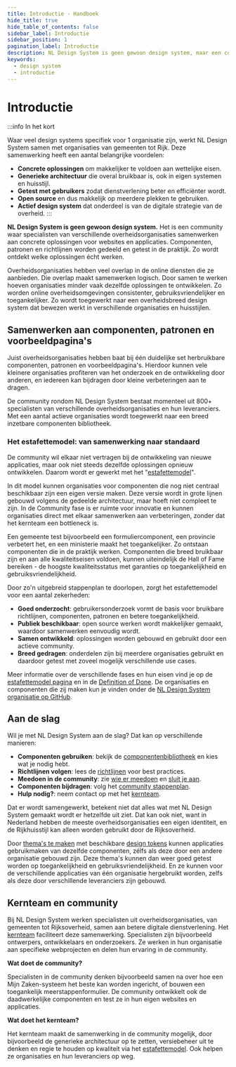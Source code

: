 ```yaml
---
title: Introductie · Handboek
hide_title: true
hide_table_of_contents: false
sidebar_label: Introductie
sidebar_position: 1
pagination_label: Introductie
description: NL Design System is geen gewoon design system, maar een community waar overheidsorganisaties samenwerken aan componenten, patronen en richtlijnen. Zo wordt ontdekt welke oplossingen écht werken in de praktijk.
keywords:
  - design system
  - introductie
---
```


# Introductie

:::info In het kort

Waar veel design systems specifiek voor 1 organisatie zijn, werkt NL Design System samen met organisaties van gemeenten tot Rijk. Deze samenwerking heeft een aantal belangrijke voordelen:

- **Concrete oplossingen** om makkelijker te voldoen aan wettelijke eisen.
- **Generieke architectuur** die overal bruikbaar is, ook in eigen systemen en huisstijl.
- **Getest met gebruikers** zodat dienstverlening beter en efficiënter wordt.
- **Open source** en dus makkelijk op meerdere plekken te gebruiken.
- **Actief design system** dat onderdeel is van de digitale strategie van de overheid.
  :::

**NL Design System is geen gewoon design system.** Het is een community waar specialisten van verschillende overheidsorganisaties samenwerken aan concrete oplossingen voor websites en applicaties. Componenten, patronen en richtlijnen worden gedeeld en getest in de praktijk. Zo wordt ontdekt welke oplossingen écht werken.

Overheidsorganisaties hebben veel overlap in de online diensten die ze aanbieden. Die overlap maakt samenwerken logisch. Door samen te werken hoeven organisaties minder vaak dezelfde oplossingen te ontwikkelen. Zo worden online overheidsomgevingen consistenter, gebruiksvriendelijker en toegankelijker. Zo wordt toegewerkt naar een overheidsbreed design system dat bewezen werkt in verschillende organisaties en huisstijlen.

## Samenwerken aan componenten, patronen en voorbeeldpagina's

Juist overheidsorganisaties hebben baat bij één duidelijke set herbruikbare componenten, patronen en voorbeeldpagina's. Hierdoor kunnen vele kleinere organisaties profiteren van het onderzoek en de ontwikkeling door anderen, en iedereen kan bijdragen door kleine verbeteringen aan te dragen.

De community rondom NL Design System bestaat momenteel uit 800+ specialisten van verschillende overheidsorganisaties en hun leveranciers. Met een aantal actieve organisaties wordt toegewerkt naar een breed inzetbare componenten bibliotheek.

### Het estafettemodel: van samenwerking naar standaard

De community wil elkaar niet vertragen bij de ontwikkeling van nieuwe applicaties, maar ook niet steeds dezelfde oplossingen opnieuw ontwikkelen. Daarom wordt er gewerkt met het "[estafettemodel](/handboek/estafettemodel)".

In dit model kunnen organisaties voor componenten die nog niet centraal beschikbaar zijn een eigen versie maken. Deze versie wordt in grote lijnen gebouwd volgens de gedeelde architectuur, maar hoeft niet compleet te zijn. In de Community fase is er ruimte voor innovatie en kunnen organisaties direct met elkaar samenwerken aan verbeteringen, zonder dat het kernteam een bottleneck is.

Een gemeente test bijvoorbeeld een formuliercomponent, een provincie verbetert het, en een ministerie maakt het toegankelijker. Zo ontstaan componenten die in de praktijk werken. Componenten die breed bruikbaar zijn en aan alle kwaliteitseisen voldoen, kunnen uiteindelijk de Hall of Fame bereiken - de hoogste kwaliteitsstatus met garanties op toegankelijkheid en gebruiksvriendelijkheid.

Door zo'n uitgebreid stappenplan te doorlopen, zorgt het estafettemodel voor een aantal zekerheden:

- **Goed onderzocht**: gebruikersonderzoek vormt de basis voor bruikbare richtlijnen, componenten, patronen en betere toegankelijkheid.
- **Publiek beschikbaar**: open source werken wordt makkelijker gemaakt, waardoor samenwerken eenvoudig wordt.
- **Samen ontwikkeld**: oplossingen worden gebouwd en gebruikt door een actieve community.
- **Breed gedragen**: onderdelen zijn bij meerdere organisaties gebruikt en daardoor getest met zoveel mogelijk verschillende use cases.

Meer informatie over de verschillende fases en hun eisen vind je op de [estafettemodel pagina](/handboek/estafettemodel) en in de [Definition of Done](/handboek/estafettemodel/componenten/definition-of-done). De organisaties en componenten die zij maken kun je vinden onder de [NL Design System organisatie op GitHub](http://github.com/nl-design-system).

## Aan de slag

Wil je met NL Design System aan de slag? Dat kan op verschillende manieren:

- **Componenten gebruiken**: bekijk de [componentenbibliotheek](/componenten) en kies wat je nodig hebt.
- **Richtlijnen volgen**: lees de [richtlijnen](/richtlijnen/introductie) voor best practices.
- **Meedoen in de community**: zie [wie er meedoen](/community/wie-doet-mee) en [sluit je aan](/community/sluit-je-aan).
- **Componenten bijdragen**: volg het [community stappenplan](/handboek/component-bijdragen/community-stappenplan).
- **Hulp nodig?**: neem contact op met het [kernteam](/project/kernteam).

Dat er wordt samengewerkt, betekent niet dat alles wat met NL Design System gemaakt wordt er hetzelfde uit ziet. Dat kan ook niet, want in Nederland hebben de meeste overheidsorganisaties een eigen identiteit, en de Rijkhuisstijl kan alleen worden gebruikt door de Rijksoverheid.

Door [thema's te maken](/handboek/developer/thema-maken) met beschikbare [design tokens](/handboek/huisstijl/design-tokens/) kunnen applicaties gebruikmaken van dezelfde componenten, zélfs als deze door een andere organisatie gebouwd zijn. Deze thema's kunnen dan weer goed getest worden op toegankelijkheid en gebruiksvriendelijkheid. En ze kunnen voor de verschillende applicaties van één organisatie hergebruikt worden, zelfs als deze door verschillende leveranciers zijn gebouwd.

## Kernteam en community

Bij NL Design System werken specialisten uit overheidsorganisaties, van gemeenten tot Rijksoverheid, samen aan betere digitale dienstverlening. Het [kernteam](/project/kernteam) faciliteert deze samenwerking. Specialisten zijn bijvoorbeeld ontwerpers, ontwikkelaars en onderzoekers. Ze werken in hun organisatie aan specifieke webprojecten en delen hun ervaring in de community.

**Wat doet de community?**

Specialisten in de community denken bijvoorbeeld samen na over hoe een Mijn Zaken-systeem het beste kan worden ingericht, of bouwen een toegankelijk meerstappenformulier. De community ontwikkelt ook de daadwerkelijke componenten en test ze in hun eigen websites en applicaties.

**Wat doet het kernteam?**

Het kernteam maakt de samenwerking in de community mogelijk, door bijvoorbeeld de generieke architectuur op te zetten, versiebeheer uit te denken en regie te houden op kwaliteit via het [estafettemodel](/handboek/estafettemodel). Ook helpen ze organisaties en hun leveranciers op weg.
